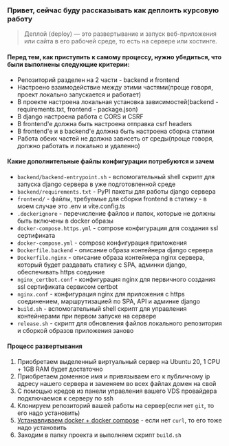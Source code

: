 ### Привет, сейчас буду рассказывать как деплоить курсовую работу
> Деплой (deploy) — это развертывание и запуск веб-приложения или сайта в его рабочей среде, то есть на сервере или хостинге.

#### Перед тем, как приступить к самому процессу, нужно убедиться, что были выполнены следующие критерии:
- Репозиторий разделен на 2 части - backend и frontend
- Настроено взаимодействие между этими частями(проще говоря, проект локально запускается и работает)
- В проекте настроена локальная установка зависимостей(backend - requirements.txt, frontend - package.json)
- В django настроена работа с CORS и CSRF
- В frontend'e должна быть настроена отправка csrf headers
- В frontend'е и в backend'е должна быть настроена сборка статики
- Работа обеих частей не должна зависеть от среды(проще говоря, должно работать и локально и удаленно)

#### Какие дополнительные файлы конфигурации потребуются и зачем
- ```backend/backend-entrypoint.sh``` - вспомогательный shell скрипт для запуска django сервера в уже подготовленной среде
- ```backend/requirements.txt``` - PyPI пакеты для работы django сервера
- ```frontend/``` - файлы, требуемые для сборки frontend в статику - в моем случае это .env и vite.config.ts
- ```.dockerignore``` - перечисление файлов и папок, которые не должны быть включены в docker образы
- ```docker-compose.https.yml``` - compose конфигурация для создания ssl сертификата
- ```docker-compose.yml``` - compose конфигурация приложения
- ```Dockerfile.backend``` - описание образа контейнера django сервера
- ```Dockerfile.nginx``` - описание образа контейнера nginx сервера, который будет раздавать статику с SPA, админки django, обеспечивать https соединие
- ```nginx_certbot.conf``` - конфигурация nginx для первичного создания ssl сертификата сервисом certbot
- ```nginx.conf``` - конфигурация nginx для приложения c https соединением, маршрутизацией по SPA, API и админке django
- ```build.sh``` - вспомогательный shell скрипт для управления контейнерами при первом запуске на сервере
- ```release.sh``` - скрипт для обновления файлов локального репозитория и сборкой образов приложения заново

#### Процесс развертывания
1. Приобретаем выделенный виртуальный сервер на Ubuntu 20, 1 CPU + 1GB RAM будет достаточно
2. Приобретаем доменное имя и привязываем его к публичному ip адресу нашего сервера и заменяем во всех файлах домен на свой
3. С помощью кредов из панели управления вашего VDS провайдера подключаемся к серверу по ssh
4. Клонируем репозиторий вашей работы на сервер(если нет ```git```, то его надо установить)
5. [Устанавливаем docker + docker compose](https://github.com/docker/docker-install) - если нет ```curl```, то его тоже надо установить
6. Заходим в папку проекта и выполняем скрипт ```build.sh```
